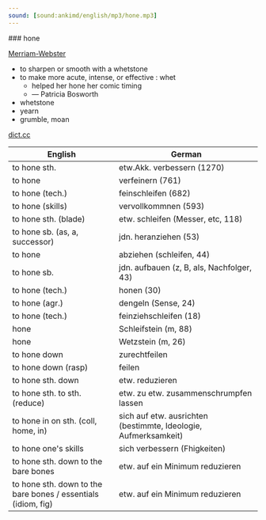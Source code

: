 ```yaml
---
sound: [sound:ankimd/english/mp3/hone.mp3]
---
```


\### hone

[Merriam-Webster](https://www.merriam-webster.com/dictionary/hone)

- to sharpen or smooth with a whetstone
- to make more acute, intense, or effective : whet
    - helped her hone her comic timing
    - — Patricia Bosworth
- whetstone
- yearn
- grumble, moan

[dict.cc](https://www.dict.cc/hone)

| English        | German       |
| -------------- | ------------ |
| to hone sth. | etw.Akk. verbessern (1270) |
| to hone | verfeinern (761) |
| to hone (tech.) | feinschleifen (682) |
| to hone (skills) | vervollkommnen (593) |
| to hone sth. (blade) | etw. schleifen (Messer, etc, 118) |
| to hone sb. (as, a, successor) | jdn. heranziehen (53) |
| to hone | abziehen (schleifen, 44) |
| to hone sb. | jdn. aufbauen (z, B, als, Nachfolger, 43) |
| to hone (tech.) | honen (30) |
| to hone (agr.) | dengeln (Sense, 24) |
| to hone (tech.) | feinziehschleifen (18) |
| hone | Schleifstein (m, 88) |
| hone | Wetzstein (m, 26) |
| to hone down | zurechtfeilen |
| to hone down (rasp) | feilen |
| to hone sth. down | etw. reduzieren |
| to hone sth. to sth. (reduce) | etw. zu etw. zusammenschrumpfen lassen |
| to hone in on sth. (coll, home, in) | sich auf etw. ausrichten (bestimmte, Ideologie, Aufmerksamkeit) |
| to hone one's skills | sich verbessern (Fhigkeiten) |
| to hone sth. down to the bare bones | etw. auf ein Minimum reduzieren |
| to hone sth. down to the bare bones / essentials (idiom, fig) | etw. auf ein Minimum reduzieren |

